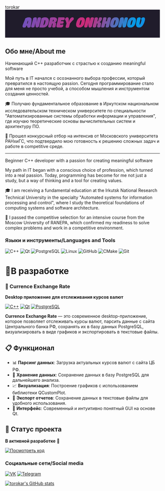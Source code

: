 torokar[![Header ](https://github.com/torokar/torokar/blob/main/assets/download.gif)](https://m.vk.com/bollars)

## Обо мне/About me

Начинающий C++ разработчик с страстью к созданию meaningful software

Мой путь в IT начался с осознанного выбора профессии, который превратился в настоящую passion. Сегодня программирование стало для меня не просто учебой, а способом мышления и инструментом создания ценностей.

🎓 Получаю фундаментальное образование в Иркутском национальном исследовательском техническом университете по специальности "Автоматизированные системы обработки информации и управления", где изучаю теоретические основы вычислительных систем и архитектуру ПО.

🚀 Прошел конкурсный отбор на интенсив от Московского университета РАНхиГС, что подтвердило мою готовность к решению сложных задач и работе в competitive среде.



------------------------------------------------------------------------------------------

Beginner C++ developer with a passion for creating meaningful software

My path in IT began with a conscious choice of profession, which turned into a real passion. Today, programming has become for me not just a study, but a way of thinking and a tool for creating values.

🎓 I am receiving a fundamental education at the Irkutsk National Research Technical University in the specialty "Automated systems for information processing and control", where I study the theoretical foundations of computing systems and software architecture.

🚀 I passed the competitive selection for an intensive course from the Moscow University of RANEPA, which confirmed my readiness to solve complex problems and work in a competitive environment.

### Языки и инструменты/Languages and Tools

![C++](https://img.shields.io/badge/C++-00599C?style=for-the-badge&logo=c%2B%2B&logoColor=white)
![Qt](https://img.shields.io/badge/Qt-41CD52?style=for-the-badge&logo=qt&logoColor=white)
![PostgreSQL](https://img.shields.io/badge/PostgreSQL-4169E1?style=for-the-badge&logo=postgresql&logoColor=white)
![Linux](https://img.shields.io/badge/Linux-FCC624?style=for-the-badge&logo=linux&logoColor=black)
![GitHub](https://img.shields.io/badge/GitHub-181717?style=for-the-badge&logo=github&logoColor=white)
![CMake](https://img.shields.io/badge/CMake-064F8C?style=for-the-badge&logo=cmake&logoColor=white)
![Git](https://img.shields.io/badge/Git-F05032?style=for-the-badge&logo=git&logoColor=white)

# 🚀В разработке 

### 🚀 Currence Exchange Rate

**Desktop приложение для отслеживания курсов валют**

[![C++](https://img.shields.io/badge/C++-00599C?style=flat&logo=c%2B%2B&logoColor=white)](https://isocpp.org/)
[![Qt](https://img.shields.io/badge/Qt-41CD52?style=flat&logo=qt&logoColor=white)](https://www.qt.io/)
[![PostgreSQL](https://img.shields.io/badge/PostgreSQL-4169E1?style=flat&logo=postgresql&logoColor=white)](https://www.postgresql.org/)

**Currence Exchange Rate** — это современное desktop-приложение, которое позволяет отслеживать курсы валют, парсить данные с сайта Центрального банка РФ, сохранять их в базу данных PostgreSQL, визуализировать в виде графиков и экспортировать в текстовые файлы.

## 📋 Функционал

- 📊 **Парсинг данных**: Загрузка актуальных курсов валют с сайта ЦБ РФ.
- 💾 **Хранение данных**: Сохранение данных в базу PostgreSQL для дальнейшего анализа.
- 📈 **Визуализация**: Построение графиков с использованием библиотеки QCustomPlot.
- 📁 **Экспорт отчетов**: Сохранение данных в текстовые файлы для удобного использования.
- 🎨 **Интерфейс**: Современный и интуитивно понятный GUI на основе Qt.

## 🚧 Статус проекта

**В активной разработке** 🚀

[![Посмотреть код](https://img.shields.io/badge/Посмотреть_код-181717?style=for-the-badge&logo=github&logoColor=white)](https://github.com/torokar/exchangeRate_cbr)

### Социальные сети/Social media

[![VK](https://img.shields.io/badge/VK-0077FF?style=for-the-badge&logo=vk&logoColor=white)](https://m.vk.com/bollars)
[![Telegram](https://img.shields.io/badge/Telegram-26A5E4?style=for-the-badge&logo=telegram&logoColor=white)](https://t.me/bollars)

[![torokar's GitHub stats](https://github-readme-stats.vercel.app/api?username=torokar&show_icons=true)](https://github.com/torokar/github-readme-stats)
